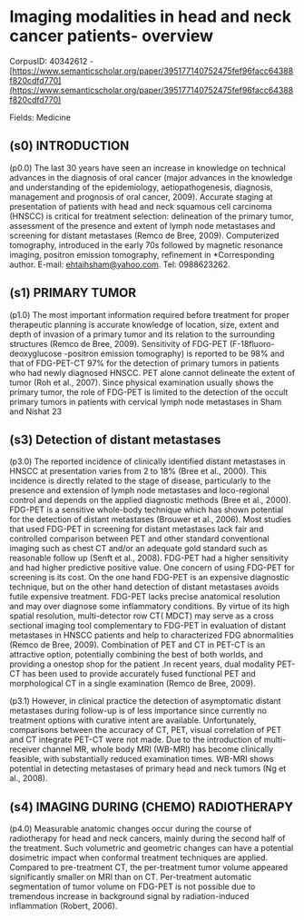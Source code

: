 # Imaging modalities in head and neck cancer patients- overview

CorpusID: 40342612 - [https://www.semanticscholar.org/paper/395177140752475fef96facc64388f820cdfd770](https://www.semanticscholar.org/paper/395177140752475fef96facc64388f820cdfd770)

Fields: Medicine

## (s0) INTRODUCTION
(p0.0) The last 30 years have seen an increase in knowledge on technical advances in the diagnosis of oral cancer (major advances in the knowledge and understanding of the epidemiology, aetiopathogenesis, diagnosis, management and prognosis of oral cancer, 2009). Accurate staging at presentation of patients with head and neck squamous cell carcinoma (HNSCC) is critical for treatment selection: delineation of the primary tumor, assessment of the presence and extent of lymph node metastases and screening for distant metastases (Remco de Bree, 2009). Computerized tomography, introduced in the early 70s followed by magnetic resonance imaging, positron emission tomography, refinement in *Corresponding author. E-mail: ehtaihsham@yahoo.com. Tel: 0988623262.
## (s1) PRIMARY TUMOR
(p1.0) The most important information required before treatment for proper therapeutic planning is accurate knowledge of location, size, extent and depth of invasion of a primary tumor and its relation to the surrounding structures (Remco de Bree, 2009). Sensitivity of FDG-PET (F-18fluoro-deoxyglucose -positron emission tomography) is reported to be 98% and that of FDG-PET-CT 97% for the detection of primary tumors in patients who had newly diagnosed HNSCC. PET alone cannot delineate the extent of tumor (Roh et al., 2007). Since physical examination usually shows the primary tumor, the role of FDG-PET is limited to the detection of the occult primary tumors in patients with cervical lymph node metastases in Sham and Nishat 23 
## (s3) Detection of distant metastases
(p3.0) The reported incidence of clinically identified distant metastases in HNSCC at presentation varies from 2 to 18% (Bree et al., 2000). This incidence is directly related to the stage of disease, particularly to the presence and extension of lymph node metastases and loco-regional control and depends on the applied diagnostic methods (Bree et al., 2000). FDG-PET is a sensitive whole-body technique which has shown potential for the detection of distant metastases (Brouwer et al., 2006). Most studies that used FDG-PET in screening for distant metastases lack fair and controlled comparison between PET and other standard conventional imaging such as chest CT and/or an adequate gold standard such as reasonable follow up (Senft et al., 2008). FDG-PET had a higher sensitivity and had higher predictive positive value. One concern of using FDG-PET for screening is its cost. On the one hand FDG-PET is an expensive diagnostic technique, but on the other hand detection of distant metastases avoids futile expensive treatment. FDG-PET lacks precise anatomical resolution and may over diagnose some inflammatory conditions. By virtue of its high spatial resolution, multi-detector row CT( MDCT) may serve as a cross sectional imaging tool complementary to FDG-PET in evaluation of distant metastases in HNSCC patients and help to characterized FDG abnormalities (Remco de Bree, 2009). Combination of PET and CT in PET-CT is an attractive option, potentially combining the best of both worlds, and providing a onestop shop for the patient .In recent years, dual modality PET-CT has been used to provide accurately fused functional PET and morphological CT in a single examination (Remco de Bree, 2009).

(p3.1) However, in clinical practice the detection of asymptomatic distant metastases during follow-up is of less importance since currently no treatment options with curative intent are available. Unfortunately, comparisons between the accuracy of CT, PET, visual correlation of PET and CT integrate PET-CT were not made. Due to the introduction of multi-receiver channel MR, whole body MRI (WB-MRI) has become clinically feasible, with substantially reduced examination times. WB-MRI shows potential in detecting metastases of primary head and neck tumors (Ng et al., 2008).
## (s4) IMAGING DURING (CHEMO) RADIOTHERAPY
(p4.0) Measurable anatomic changes occur during the course of radiotherapy for head and neck cancers, mainly during the second half of the treatment. Such volumetric and geometric changes can have a potential dosimetric impact when conformal treatment techniques are applied. Compared to pre-treatment CT, the per-treatment tumor volume appeared significantly smaller on MRI than on CT. Per-treatment automatic segmentation of tumor volume on FDG-PET is not possible due to tremendous increase in background signal by radiation-induced inflammation (Robert, 2006).

